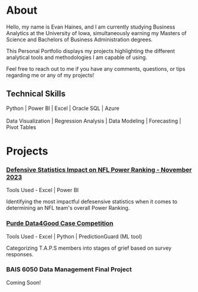 # About
Hello, my name is Evan Haines, and I am currently studying Business Analytics at the University of Iowa, simultaneously earning my Masters of Science and Bachelors of Business Administration degrees.

This Personal Portfolio displays my projects highlighting the different analytical tools and methodologies I am capable of using.

Feel free to reach out to me if you have any comments, questions, or tips regarding me or any of my projects!


## Technical Skills
Python | Power BI | Excel | Oracle SQL | Azure <br /><br />
Data Visualization | Regression Analysis | Data Modeling | Forecasting | Pivot Tables


# Projects
### [Defensive Statistics Impact on NFL Power Ranking - November 2023](/pages/pages_nfl)
Tools Used - Excel | Power BI

Identifying the most impactful defesensive statistics when it comes to determining an NFL team's overall Power Ranking.

### [Purde Data4Good Case Competition](/pages/pages_Data4Good)
Tools Used - Excel | Python | PredictionGuard (ML tool)

Categorizing T.A.P.S members into stages of grief based on survey responses.

### BAIS 6050 Data Management Final Project

Coming Soon!

